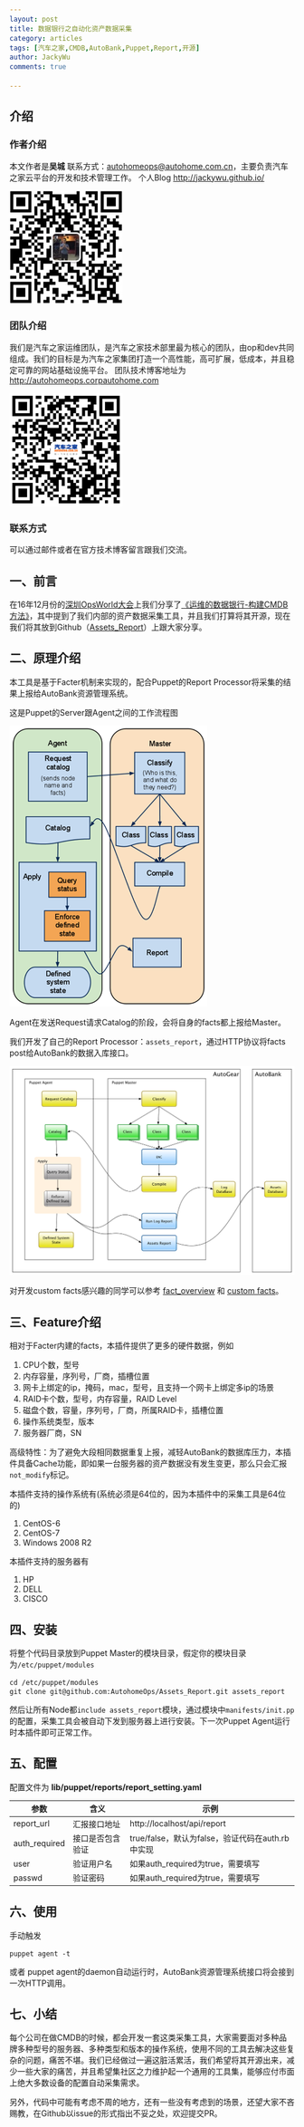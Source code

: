 ```yaml
---
layout: post
title: 数据银行之自动化资产数据采集
category: articles
tags: [汽车之家,CMDB,AutoBank,Puppet,Report,开源]
author: JackyWu
comments: true

---
```


## 介绍

### 作者介绍

本文作者是**吴城** 联系方式：<autohomeops@autohome.com.cn>，主要负责汽车之家云平台的开发和技术管理工作。
个人Blog <http://jackywu.github.io/>

![image](/images/weixin-pic-jackywu.jpg)

### 团队介绍

我们是汽车之家运维团队，是汽车之家技术部里最为核心的团队，由op和dev共同组成。我们的目标是为汽车之家集团打造一个高性能，高可扩展，低成本，并且稳定可靠的网站基础设施平台。
团队技术博客地址为 http://autohomeops.corpautohome.com

![image](/images/cli_200px.png)

### 联系方式

可以通过邮件或者在官方技术博客留言跟我们交流。

## 一、前言

在16年12月份的[深圳OpsWorld大会](http://www.bagevent.com/event/221354?bag_track=bagevent)上我们分享了[《运维的数据银行-构建CMDB方法》](http://jackywu.github.io/articles/%E8%BF%90%E7%BB%B4%E7%9A%84%E6%95%B0%E6%8D%AE%E9%93%B6%E8%A1%8C-%E6%9E%84%E5%BB%BACMDB%E6%96%B9%E6%B3%95/)，其中提到了我们内部的资产数据采集工具，并且我们打算将其开源，现在我们将其放到Github（[Assets_Report](https://github.com/AutohomeOps/Assets_Report)）上跟大家分享。

## 二、原理介绍

本工具是基于Facter机制来实现的，配合Puppet的Report Processor将采集的结果上报给AutoBank资源管理系统。

这是Puppet的Server跟Agent之间的工作流程图

![server_puppet](/images/assets_report/server_puppet.png)



Agent在发送Request请求Catalog的阶段，会将自身的facts都上报给Master。

我们开发了自己的Report Processor：`assets_report`，通过HTTP协议将facts post给AutoBank的数据入库接口。

![report_process](/images/assets_report/report_process.png)

对开发custom facts感兴趣的同学可以参考 [fact_overview](https://docs.puppet.com/facter/3.5/fact_overview.html) 和 [custom facts](https://docs.puppet.com/facter/3.5/custom_facts.html)。

## 三、Feature介绍

相对于Facter内建的facts，本插件提供了更多的硬件数据，例如

1. CPU个数，型号
2. 内存容量，序列号，厂商，插槽位置
3. 网卡上绑定的ip，掩码，mac，型号，且支持一个网卡上绑定多ip的场景
4. RAID卡个数，型号，内存容量，RAID Level
5. 磁盘个数，容量，序列号，厂商，所属RAID卡，插槽位置
6. 操作系统类型，版本
7. 服务器厂商，SN

高级特性：为了避免大段相同数据重复上报，减轻AutoBank的数据库压力，本插件具备Cache功能，即如果一台服务器的资产数据没有发生变更，那么只会汇报`not_modify`标记。

本插件支持的操作系统有(系统必须是64位的，因为本插件中的采集工具是64位的)

1. CentOS-6
2. CentOS-7
3. Windows 2008 R2

本插件支持的服务器有

1. HP
2. DELL
3. CISCO

## 四、安装

将整个代码目录放到Puppet Master的模块目录，假定你的模块目录为`/etc/puppet/modules`

    cd /etc/puppet/modules
    git clone git@github.com:AutohomeOps/Assets_Report.git assets_report

然后让所有Node都`include assets_report`模块，通过模块中`manifests/init.pp`的配置，采集工具会被自动下发到服务器上进行安装。下一次Puppet Agent运行时本插件即可正常工作。

## 五、配置

配置文件为 **lib/puppet/reports/report_setting.yaml**

| 参数            | 含义       | 示例                                  |
| ------------- | -------- | ----------------------------------- |
| report_url    | 汇报接口地址   | http://localhost/api/report         |
| auth_required | 接口是否包含验证 | true/false，默认为false，验证代码在auth.rb中实现 |
| user          | 验证用户名    | 如果auth_required为true，需要填写           |
| passwd        | 验证密码     | 如果auth_required为true，需要填写           |

## 六、使用

手动触发

```
puppet agent -t
```
或者 puppet agent的daemon自动运行时，AutoBank资源管理系统接口将会接到一次HTTP调用。

## 七、小结

每个公司在做CMDB的时候，都会开发一套这类采集工具，大家需要面对多种品牌多种型号的服务器、多种类型和版本的操作系统，使用不同的工具去解决这些复杂的问题，痛苦不堪。我们已经做过一遍这脏活累活，我们希望将其开源出来，减少一些大家的痛苦，并且希望集社区之力维护起一个通用的工具集，能够应付市面上绝大多数设备的配置自动采集需求。

另外，代码中可能有考虑不周的地方，还有一些没有考虑到的场景，还望大家不吝赐教，在Github以issue的形式指出不妥之处，欢迎提交PR。

